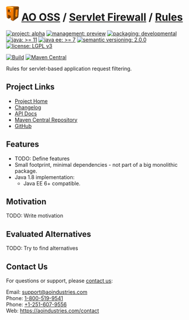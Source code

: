 # [<img src="ao-logo.png" alt="AO Logo" width="35" height="40">](https://github.com/aoindustries) [AO OSS](https://github.com/aoindustries/ao-oss) / [Servlet Firewall](https://github.com/aoindustries/ao-servlet-firewall) / [Rules](https://github.com/aoindustries/ao-servlet-firewall-rules)

[![project: alpha](https://oss.aoapps.com/ao-badges/project-alpha.svg)](https://aoindustries.com/life-cycle#project-alpha)
[![management: preview](https://oss.aoapps.com/ao-badges/management-preview.svg)](https://aoindustries.com/life-cycle#management-preview)
[![packaging: developmental](https://oss.aoapps.com/ao-badges/packaging-developmental.svg)](https://aoindustries.com/life-cycle#packaging-developmental)  
[![java: &gt;= 11](https://oss.aoapps.com/ao-badges/java-11.svg)](https://docs.oracle.com/en/java/javase/11/docs/api/)
[![java ee: &gt;= 7](https://oss.aoapps.com/ao-badges/javaee-7.svg)](https://docs.oracle.com/javaee/7/api/)
[![semantic versioning: 2.0.0](https://oss.aoapps.com/ao-badges/semver-2.0.0.svg)](http://semver.org/spec/v2.0.0.html)
[![license: LGPL v3](https://oss.aoapps.com/ao-badges/license-lgpl-3.0.svg)](https://www.gnu.org/licenses/lgpl-3.0)

[![Build](https://github.com/aoindustries/ao-servlet-firewall-rules/workflows/Build/badge.svg?branch=master)](https://github.com/aoindustries/ao-servlet-firewall-rules/actions?query=workflow%3ABuild)
[![Maven Central](https://maven-badges.herokuapp.com/maven-central/com.aoapps/ao-servlet-firewall-rules/badge.svg)](https://maven-badges.herokuapp.com/maven-central/com.aoapps/ao-servlet-firewall-rules)

Rules for servlet-based application request filtering.

## Project Links
* [Project Home](https://oss.aoapps.com/servlet-firewall/rules/)
* [Changelog](https://oss.aoapps.com/servlet-firewall/rules/changelog)
* [API Docs](https://oss.aoapps.com/servlet-firewall/rules/apidocs/)
* [Maven Central Repository](https://search.maven.org/artifact/com.aoapps/ao-servlet-firewall-rules)
* [GitHub](https://github.com/aoindustries/ao-servlet-firewall-rules)

## Features
* TODO: Define features
* Small footprint, minimal dependencies - not part of a big monolithic package.
* Java 1.8 implementation:
    * Java EE 6+ compatible.

## Motivation
TODO: Write motivation

## Evaluated Alternatives
TODO: Try to find alternatives

## Contact Us
For questions or support, please [contact us](https://aoindustries.com/contact):

Email: [support@aoindustries.com](mailto:support@aoindustries.com)  
Phone: [1-800-519-9541](tel:1-800-519-9541)  
Phone: [+1-251-607-9556](tel:+1-251-607-9556)  
Web: https://aoindustries.com/contact
